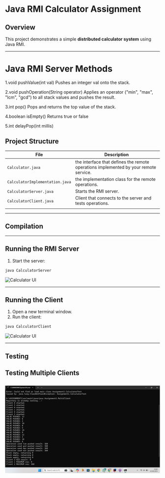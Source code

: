 # Java RMI Calculator Assignment

## Overview

This project demonstrates a simple **distributed calculator system** using Java RMI. 

---
# Java RMI Server Methods

1.void pushValue(int val)
Pushes an integer val onto the stack.

2.void pushOperation(String operator)
Applies an operator ("min", "max", "lcm", "gcd") to all stack values and pushes the result.

3.int pop()
Pops and returns the top value of the stack.

4.boolean isEmpty()
Returns true or false 

5.int delayPop(int millis)

## Project Structure

| File                            | Description                                                                                                  |
| ------------------------------- | ---------------------------------------------------------------                                              |
| `Calculator.java`               | the interface that defines the remote operations implemented by your remote service.                         |
| `CalculatorImplementation.java` | the implementation class for the remote operations.                                                          |
| `CalculatorServer.java`         | Starts the RMI server.                                                                        |
| `CalculatorClient.java`         | Client that connects to the server and tests operations.                                                     |
                                           |

---


## Compilation

---

## Running the RMI Server

1. Start the server:

```bash
java CalculatorServer
```
![Calculator UI](images/Server.png)

---

## Running the Client

1. Open a new terminal window.
2. Run the client:

```bash
java CalculatorClient
```

![Calculator UI](images/client.png)

---
## Testing 

## Testing Multiple Clients

![Calculator UI](images/Multi-Client.jpeg)
---

